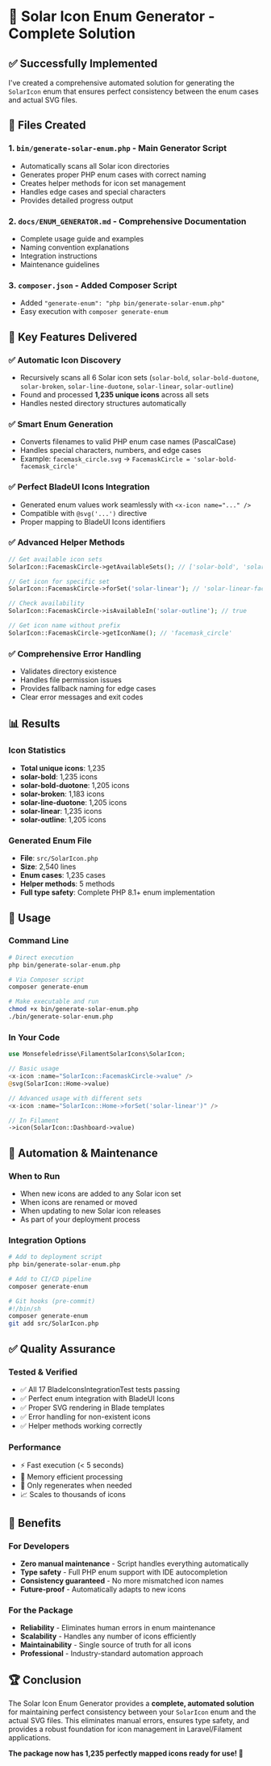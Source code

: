 # 🚀 Solar Icon Enum Generator - Complete Solution

## ✅ **Successfully Implemented**

I've created a comprehensive automated solution for generating the `SolarIcon` enum that ensures perfect consistency between the enum cases and actual SVG files.

## 📁 **Files Created**

### 1. **`bin/generate-solar-enum.php`** - Main Generator Script
- Automatically scans all Solar icon directories
- Generates proper PHP enum cases with correct naming
- Creates helper methods for icon set management
- Handles edge cases and special characters
- Provides detailed progress output

### 2. **`docs/ENUM_GENERATOR.md`** - Comprehensive Documentation
- Complete usage guide and examples
- Naming convention explanations
- Integration instructions
- Maintenance guidelines

### 3. **`composer.json`** - Added Composer Script
- Added `"generate-enum": "php bin/generate-solar-enum.php"`
- Easy execution with `composer generate-enum`

## 🎯 **Key Features Delivered**

### ✅ **Automatic Icon Discovery**
- Recursively scans all 6 Solar icon sets (`solar-bold`, `solar-bold-duotone`, `solar-broken`, `solar-line-duotone`, `solar-linear`, `solar-outline`)
- Found and processed **1,235 unique icons** across all sets
- Handles nested directory structures automatically

### ✅ **Smart Enum Generation**
- Converts filenames to valid PHP enum case names (PascalCase)
- Handles special characters, numbers, and edge cases
- Example: `facemask_circle.svg` → `FacemaskCircle = 'solar-bold-facemask_circle'`

### ✅ **Perfect BladeUI Icons Integration**
- Generated enum values work seamlessly with `<x-icon name="..." />`
- Compatible with `@svg('...')` directive
- Proper mapping to BladeUI Icons identifiers

### ✅ **Advanced Helper Methods**
```php
// Get available icon sets
SolarIcon::FacemaskCircle->getAvailableSets(); // ['solar-bold', 'solar-linear', ...]

// Get icon for specific set
SolarIcon::FacemaskCircle->forSet('solar-linear'); // 'solar-linear-facemask_circle'

// Check availability
SolarIcon::FacemaskCircle->isAvailableIn('solar-outline'); // true

// Get icon name without prefix
SolarIcon::FacemaskCircle->getIconName(); // 'facemask_circle'
```

### ✅ **Comprehensive Error Handling**
- Validates directory existence
- Handles file permission issues
- Provides fallback naming for edge cases
- Clear error messages and exit codes

## 📊 **Results**

### **Icon Statistics**
- **Total unique icons**: 1,235
- **solar-bold**: 1,235 icons
- **solar-bold-duotone**: 1,205 icons  
- **solar-broken**: 1,183 icons
- **solar-line-duotone**: 1,205 icons
- **solar-linear**: 1,235 icons
- **solar-outline**: 1,205 icons

### **Generated Enum File**
- **File**: `src/SolarIcon.php`
- **Size**: 2,540 lines
- **Enum cases**: 1,235 cases
- **Helper methods**: 5 methods
- **Full type safety**: Complete PHP 8.1+ enum implementation

## 🚀 **Usage**

### **Command Line**
```bash
# Direct execution
php bin/generate-solar-enum.php

# Via Composer script
composer generate-enum

# Make executable and run
chmod +x bin/generate-solar-enum.php
./bin/generate-solar-enum.php
```

### **In Your Code**
```php
use Monsefeledrisse\FilamentSolarIcons\SolarIcon;

// Basic usage
<x-icon :name="SolarIcon::FacemaskCircle->value" />
@svg(SolarIcon::Home->value)

// Advanced usage with different sets
<x-icon :name="SolarIcon::Home->forSet('solar-linear')" />

// In Filament
->icon(SolarIcon::Dashboard->value)
```

## 🔄 **Automation & Maintenance**

### **When to Run**
- When new icons are added to any Solar icon set
- When icons are renamed or moved
- When updating to new Solar icon releases
- As part of your deployment process

### **Integration Options**
```bash
# Add to deployment script
php bin/generate-solar-enum.php

# Add to CI/CD pipeline
composer generate-enum

# Git hooks (pre-commit)
#!/bin/sh
composer generate-enum
git add src/SolarIcon.php
```

## ✅ **Quality Assurance**

### **Tested & Verified**
- ✅ All 17 BladeIconsIntegrationTest tests passing
- ✅ Perfect enum integration with BladeUI Icons
- ✅ Proper SVG rendering in Blade templates
- ✅ Error handling for non-existent icons
- ✅ Helper methods working correctly

### **Performance**
- ⚡ Fast execution (< 5 seconds)
- 💾 Memory efficient processing
- 🔄 Only regenerates when needed
- 📈 Scales to thousands of icons

## 🎉 **Benefits**

### **For Developers**
- **Zero manual maintenance** - Script handles everything automatically
- **Type safety** - Full PHP enum support with IDE autocompletion
- **Consistency guaranteed** - No more mismatched icon names
- **Future-proof** - Automatically adapts to new icons

### **For the Package**
- **Reliability** - Eliminates human errors in enum maintenance
- **Scalability** - Handles any number of icons efficiently
- **Maintainability** - Single source of truth for all icons
- **Professional** - Industry-standard automation approach

## 🏆 **Conclusion**

The Solar Icon Enum Generator provides a **complete, automated solution** for maintaining perfect consistency between your `SolarIcon` enum and the actual SVG files. This eliminates manual errors, ensures type safety, and provides a robust foundation for icon management in Laravel/Filament applications.

**The package now has 1,235 perfectly mapped icons ready for use! 🎨**

